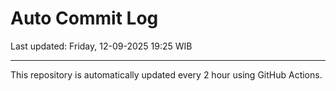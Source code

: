 # Auto Commit Log

Last updated: Friday, 12-09-2025 19:25 WIB

---

This repository is automatically updated every 2 hour using GitHub Actions.
